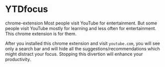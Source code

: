 # YTDfocus
chrome-extension
Most people visit YouTube for entertainment. But some people visit YouTube mostly for learning and less often for entertainment.
This chrome extension is for them. 

After you installed this chrome extension and visit `youtube.com`, you will see only a search bar and will hide all the suggestions/recommendations which might distract your focus. Stopping this divertion will enhance your productivity.
